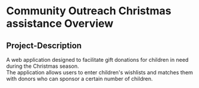 # Community Outreach Christmas assistance Overview

## Project-Description

A web application designed to facilitate gift donations for children in need during the Christmas season.  
The application allows users to enter children's wishlists and matches them with donors who can  sponsor a certain number of children.




